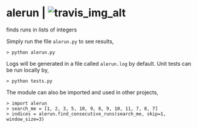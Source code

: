 # alerun | ![travis_img_alt][travis_img]
finds runs in lists of integers

Simply run the file `alerun.py` to see results,

	> python alerun.py

Logs will be generated in a file called `alerun.log` by default.
Unit tests can be run locally by,

	> python tests.py

The module can also be imported and used in other projects,

	> import alerun
	> search_me = [1, 2, 3, 5, 10, 9, 8, 9, 10, 11, 7, 8, 7]
	> indices = alerun.find_consecutive_runs(search_me, skip=1, window_size=3)



[travis_img]: https://travis-ci.org/galtay/alerun.svg?branch=master
